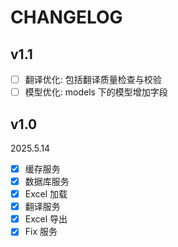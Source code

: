 # CHANGELOG

## v1.1

- [ ] 翻译优化: 包括翻译质量检查与校验
- [ ] 模型优化: models 下的模型增加字段

## v1.0

2025.5.14

- [x] 缓存服务
- [x] 数据库服务
- [x] Excel 加载
- [x] 翻译服务
- [x] Excel 导出
- [x] Fix 服务
